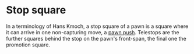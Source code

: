 # Stop square
In a terminology of Hans Kmoch, a stop square of a pawn is a square where it
can arrive in one non-capturing move, a [pawn push](pawn-push.md). Telestops are the further
squares behind the stop on the pawn's front-span, the final one the promotion
square.

